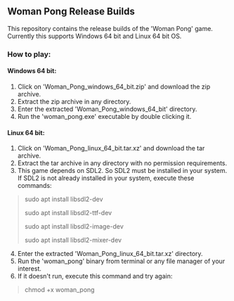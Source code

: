 ## Woman Pong Release Builds

This repository contains the release builds of the 'Woman Pong' game. Currently this supports Windows 64 bit and Linux 64 bit OS.

### How to play:
#### Windows 64 bit:
1. Click on 'Woman_Pong_windows_64_bit.zip' and download the zip archive.
2. Extract the zip archive in any directory.
3. Enter the extracted 'Woman_Pong_windows_64_bit' directory.
4. Run the 'woman_pong.exe' executable by double clicking it.

#### Linux 64 bit:
1. Click on 'Woman_Pong_linux_64_bit.tar.xz' and download the tar archive.
2. Extract the tar archive in any directory with no permission requirements.
3. This game depends on SDL2. So SDL2 must be installed in your system. If SDL2 is not already installed in your system, execute these commands:
> sudo apt install libsdl2-dev
> 
> sudo apt install libsdl2-ttf-dev
> 
> sudo apt install libsdl2-image-dev
> 
> sudo apt install libsdl2-mixer-dev
4. Enter the extracted 'Woman_Pong_linux_64_bit.tar.xz' directory.
5. Run the 'woman_pong' binary from terminal or any file manager of your interest.
6. If it doesn't run, execute this command and try again:
> chmod +x woman_pong